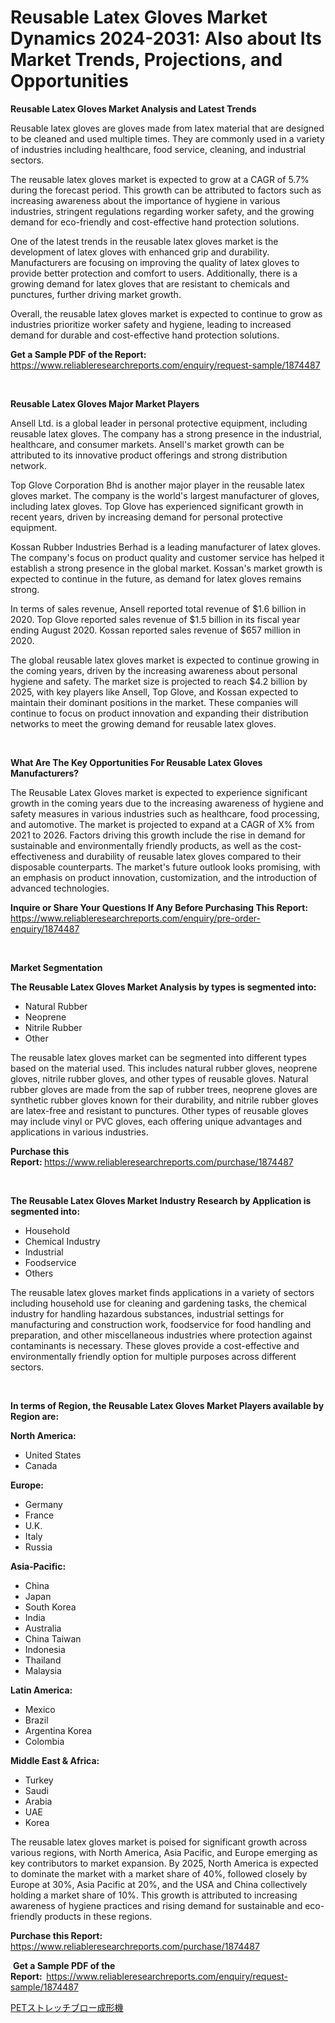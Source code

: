 <p><h1>Reusable Latex Gloves Market Dynamics 2024-2031: Also about Its Market Trends, Projections, and Opportunities</h1></p><p><strong>Reusable Latex Gloves Market Analysis and Latest Trends</strong></p>
<p><p>Reusable latex gloves are gloves made from latex material that are designed to be cleaned and used multiple times. They are commonly used in a variety of industries including healthcare, food service, cleaning, and industrial sectors.</p><p>The reusable latex gloves market is expected to grow at a CAGR of 5.7% during the forecast period. This growth can be attributed to factors such as increasing awareness about the importance of hygiene in various industries, stringent regulations regarding worker safety, and the growing demand for eco-friendly and cost-effective hand protection solutions.</p><p>One of the latest trends in the reusable latex gloves market is the development of latex gloves with enhanced grip and durability. Manufacturers are focusing on improving the quality of latex gloves to provide better protection and comfort to users. Additionally, there is a growing demand for latex gloves that are resistant to chemicals and punctures, further driving market growth.</p><p>Overall, the reusable latex gloves market is expected to continue to grow as industries prioritize worker safety and hygiene, leading to increased demand for durable and cost-effective hand protection solutions.</p></p>
<p><strong>Get a Sample PDF of the Report:&nbsp;</strong> <a href="https://www.reliableresearchreports.com/enquiry/request-sample/1874487">https://www.reliableresearchreports.com/enquiry/request-sample/1874487</a></p>
<p>&nbsp;</p>
<p><strong>Reusable Latex Gloves Major Market Players</strong></p>
<p><p>Ansell Ltd. is a global leader in personal protective equipment, including reusable latex gloves. The company has a strong presence in the industrial, healthcare, and consumer markets. Ansell's market growth can be attributed to its innovative product offerings and strong distribution network.</p><p>Top Glove Corporation Bhd is another major player in the reusable latex gloves market. The company is the world's largest manufacturer of gloves, including latex gloves. Top Glove has experienced significant growth in recent years, driven by increasing demand for personal protective equipment.</p><p>Kossan Rubber Industries Berhad is a leading manufacturer of latex gloves. The company's focus on product quality and customer service has helped it establish a strong presence in the global market. Kossan's market growth is expected to continue in the future, as demand for latex gloves remains strong.</p><p>In terms of sales revenue, Ansell reported total revenue of $1.6 billion in 2020. Top Glove reported sales revenue of $1.5 billion in its fiscal year ending August 2020. Kossan reported sales revenue of $657 million in 2020.</p><p>The global reusable latex gloves market is expected to continue growing in the coming years, driven by the increasing awareness about personal hygiene and safety. The market size is projected to reach $4.2 billion by 2025, with key players like Ansell, Top Glove, and Kossan expected to maintain their dominant positions in the market. These companies will continue to focus on product innovation and expanding their distribution networks to meet the growing demand for reusable latex gloves.</p></p>
<p>&nbsp;</p>
<p><strong>What Are The Key Opportunities For Reusable Latex Gloves Manufacturers?</strong></p>
<p><p>The Reusable Latex Gloves market is expected to experience significant growth in the coming years due to the increasing awareness of hygiene and safety measures in various industries such as healthcare, food processing, and automotive. The market is projected to expand at a CAGR of X% from 2021 to 2026. Factors driving this growth include the rise in demand for sustainable and environmentally friendly products, as well as the cost-effectiveness and durability of reusable latex gloves compared to their disposable counterparts. The market's future outlook looks promising, with an emphasis on product innovation, customization, and the introduction of advanced technologies.</p></p>
<p><strong>Inquire or Share Your Questions If Any Before Purchasing This Report:</strong> <a href="https://www.reliableresearchreports.com/enquiry/pre-order-enquiry/1874487">https://www.reliableresearchreports.com/enquiry/pre-order-enquiry/1874487</a></p>
<p>&nbsp;</p>
<p><strong>Market Segmentation</strong></p>
<p><strong>The Reusable Latex Gloves Market Analysis by types is segmented into:</strong></p>
<p><ul><li>Natural Rubber</li><li>Neoprene</li><li>Nitrile Rubber</li><li>Other</li></ul></p>
<p><p>The reusable latex gloves market can be segmented into different types based on the material used. This includes natural rubber gloves, neoprene gloves, nitrile rubber gloves, and other types of reusable gloves. Natural rubber gloves are made from the sap of rubber trees, neoprene gloves are synthetic rubber gloves known for their durability, and nitrile rubber gloves are latex-free and resistant to punctures. Other types of reusable gloves may include vinyl or PVC gloves, each offering unique advantages and applications in various industries.</p></p>
<p><strong>Purchase this Report:&nbsp;</strong><a href="https://www.reliableresearchreports.com/purchase/1874487">https://www.reliableresearchreports.com/purchase/1874487</a></p>
<p>&nbsp;</p>
<p><strong>The Reusable Latex Gloves Market Industry Research by Application is segmented into:</strong></p>
<p><ul><li>Household</li><li>Chemical Industry</li><li>Industrial</li><li>Foodservice</li><li>Others</li></ul></p>
<p><p>The reusable latex gloves market finds applications in a variety of sectors including household use for cleaning and gardening tasks, the chemical industry for handling hazardous substances, industrial settings for manufacturing and construction work, foodservice for food handling and preparation, and other miscellaneous industries where protection against contaminants is necessary. These gloves provide a cost-effective and environmentally friendly option for multiple purposes across different sectors.</p></p>
<p>&nbsp;</p>
<p><strong>In terms of Region, the Reusable Latex Gloves Market Players available by Region are:</strong></p>
<p>
    <p> <strong> North America: </strong>
        <ul>
            <li>United States</li>
            <li>Canada</li>
        </ul>
        </p> 
    <p> <strong> Europe: </strong>
        <ul>
            <li>Germany</li>
            <li>France</li>
            <li>U.K.</li>
            <li>Italy</li>
            <li>Russia</li>
        </ul>
        </p> 
    <p> <strong> Asia-Pacific: </strong>
        <ul>
            <li>China</li>
            <li>Japan</li>
            <li>South Korea</li>
            <li>India</li>
            <li>Australia</li>
            <li>China Taiwan</li>
            <li>Indonesia</li>
            <li>Thailand</li>
            <li>Malaysia</li>
        </ul>
        </p> 
    <p> <strong> Latin America: </strong>
        <ul>
            <li>Mexico</li>
            <li>Brazil</li>
            <li>Argentina Korea</li>
            <li>Colombia</li>
        </ul>
        </p> 
    <p> <strong> Middle East & Africa: </strong>
        <ul>
            <li>Turkey</li>
            <li>Saudi</li>
            <li>Arabia</li>
            <li>UAE</li>
            <li>Korea</li>
        </ul>
    </p>
    </p>
<p><p>The reusable latex gloves market is poised for significant growth across various regions, with North America, Asia Pacific, and Europe emerging as key contributors to market expansion. By 2025, North America is expected to dominate the market with a market share of 40%, followed closely by Europe at 30%, Asia Pacific at 20%, and the USA and China collectively holding a market share of 10%. This growth is attributed to increasing awareness of hygiene practices and rising demand for sustainable and eco-friendly products in these regions.</p></p>
<p><strong>Purchase this Report: </strong><a href="https://www.reliableresearchreports.com/purchase/1874487">https://www.reliableresearchreports.com/purchase/1874487</a></p>
<p>&nbsp;<strong>Get a Sample PDF of the Report:&nbsp;&nbsp;</strong><a href="https://www.reliableresearchreports.com/enquiry/request-sample/1874487">https://www.reliableresearchreports.com/enquiry/request-sample/1874487</a></p>
<p><strong></strong></p>
<p><p><a href="https://github.com/SarahFahey88/Market-Research-Report-List-1/blob/main/12682566223.md">PETストレッチブロー成形機</a></p></p>